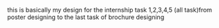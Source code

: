 this is basically my design for the internship task 1,2,3,4,5 (all task)from poster designing to the last task of brochure designing

